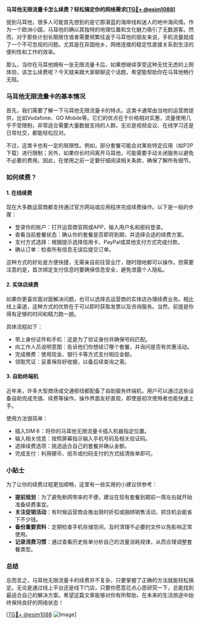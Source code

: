 **马耳他无限流量卡怎么续费？轻松搞定你的网络需求[[TG💪+ @esim1088](https://t.me/s/esim1088)]**

提到马耳他，很多人可能首先想到的是它那湛蓝的海岸线和迷人的地中海风情。作为一个欧洲小国，马耳他的确以其独特的地理位置和文化魅力吸引了无数游客。然而，对于那些计划长期居住或者需要频繁往返于马耳他的朋友来说，手机流量就成了一个不可忽视的问题。尤其是在异国他乡，网络连接的稳定性直接关系到生活的便利性和工作的效率。

那么，当你在马耳他拥有一张无限流量卡后，如果想继续享受这种无忧无虑的上网体验，该怎么续费呢？今天就来跟大家聊聊这个话题，希望能帮助你在马耳他畅行无阻。

### 马耳他无限流量卡的基本情况

首先，我们需要了解一下马耳他无限流量卡的特点。这类卡通常由当地的运营商提供，比如Vodafone、GO Mobile等。它们的优点在于价格相对实惠，流量使用几乎不受限制，非常适合需要大量数据支持的人群。无论是视频会议、在线学习还是日常社交，都能轻松应对。

不过，这类卡也有一定的局限性。例如，部分套餐可能会对某些特定应用（如P2P下载）进行限制；另外，如果你长时间离开马耳他，可能需要手动关闭服务以避免不必要的费用。因此，在使用之前一定要仔细阅读相关条款，确保了解所有细节。

### 如何续费？

#### 1. 在线续费
现在大多数运营商都支持通过官方网站或应用程序完成续费操作。以下是一般的步骤：

- 登录你的账户：打开运营商官网或APP，输入用户名和密码登录。
- 查看当前套餐状态：确认你的套餐是否即将到期，并选择合适的续费方案。
- 支付方式选择：根据提示选择信用卡、PayPal或其他支付方式完成付款。
- 确认订单：检查所有信息无误后提交订单。

这种方式的好处是方便快捷，无需亲自前往营业厅，随时随地都可以操作。但需要注意的是，首次绑定支付信息时要确保信息安全，避免泄露个人隐私。

#### 2. 实体店续费
如果你更喜欢面对面解决问题，也可以选择去运营商的实体店办理续费业务。相比线上渠道，这种方式的优势在于可以即时获取发票以及咨询服务。当然，前提是你得有足够的时间和精力跑一趟。

具体流程如下：
- 带上身份证件和手机：这是为了验证身份并确保号码匹配。
- 向工作人员说明意图：告诉他们你想续订哪个套餐，并询问是否有优惠活动。
- 完成缴费：使用现金、银行卡等方式支付相应金额。
- 领取凭证：妥善保存好收据，以备后续查询之需。

#### 3. 自助终端机
近年来，许多大型商场或交通枢纽都配备了自助服务终端机，用户可以通过这些设备自助完成充值、续费等操作。操作界面友好直观，即使是初次使用者也能快速上手。

使用方法很简单：
- 插入SIM卡：将你的马耳他无限流量卡插入机器指定位置。
- 输入相关信息：按照屏幕指示输入手机号码及相关验证码。
- 选择续费选项：挑选适合自己的套餐并确认金额。
- 完成支付：利用硬币、纸币或扫码支付的方式结清账单即可。

### 小贴士

为了让你的续费过程更加顺畅，这里有一些实用的小建议供参考：

- **提前规划**：为了避免断网带来的不便，建议在现有套餐到期前一周左右就开始准备续费事宜。
- **关注促销活动**：有时候运营商会推出限时折扣或捆绑销售活动，抓住机会能省下不少钱。
- **备份重要资料**：定期检查手机存储空间，及时清理不必要的文件以免影响正常使用。
- **记录消费习惯**：通过查看历史账单分析自己的流量消耗规律，从而合理调整套餐类型。

### 总结

总而言之，马耳他无限流量卡的续费并不复杂，只要掌握了正确的方法就能轻松搞定。无论是通过线上平台还是线下门店，只要你愿意花点心思研究一下，总能找到最适合自己的解决方案。希望这篇文章能够对你有所帮助，在未来的生活旅途中始终保持良好的网络状态！

[[TG💪+ @esim1088](https://t.me/s/esim1088) ![Image](https://i.postimg.cc/4NQfJmqS/Snipaste-2025-05-13-00-14-12.png)]